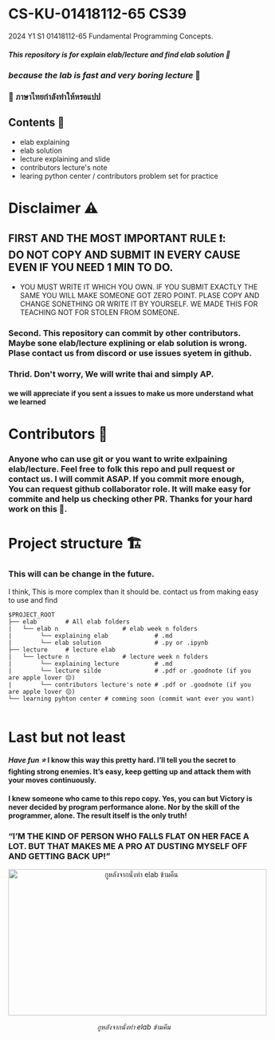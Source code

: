# CS-KU-01418112-65 CS39 
2024 Y1 S1 01418112-65 Fundamental Programming Concepts. 

##### This repository is for explain elab/lecture and find elab solution 📖
### *because the lab is fast and very boring lecture* 🛌

### 🚧 ภาษาไทยกำลังทำให้หรอแปป 

## Contents 🥓

- elab explaining 
- elab solution
- lecture explaining and slide
- contributors lecture's note
- learing python center / contributors problem set for practice

# Disclaimer ⚠️
## FIRST AND THE MOST IMPORTANT RULE ❗: <br/>DO NOT COPY AND SUBMIT IN EVERY CAUSE EVEN IF YOU NEED 1 MIN TO DO.<br/>

- YOU MUST WRITE IT WHICH YOU OWN. IF YOU SUBMIT EXACTLY THE SAME YOU WILL MAKE SOMEONE GOT ZERO POINT. PLASE COPY AND CHANGE SONETHING OR WRITE IT BY YOURSELF. WE MADE THIS FOR TEACHING NOT FOR STOLEN FROM SOMEONE.

### Second. This repository can commit by other contributors. Maybe sone elab/lecture explining or elab solution is wrong. Plase contact us from discord or use issues syetem in github.
### Thrid. Don't worry, We will write thai and simply AP.

#### we will appreciate if you sent a issues to make us more understand what we learned

# Contributors 🚀
### Anyone who can use git or you want to write exlpaining elab/lecture. Feel free to folk this repo and pull request or contact us. I will commit ASAP. If you commit more enough, You can request github collaborator role. It will make easy for commite and help us checking other PR. Thanks for your hard work on this 🙏. 
#

# Project structure 🏗️

### This will can be change in the future.
I think, This is more complex than it should be. contact us from making easy to use and find 

```
$PROJECT_ROOT
├── elab        # All elab folders
|   └── elab n                  # elab week n folders
|        └── explaining elab             # .md
|        └── elab solution               # .py or .ipynb
├── lecture     # lecture elab
|   └── lecture n               # lecture week n folders
|        └── explaining lecture          # .md
|        └── lecture silde               # .pdf or .goodnote (if you are apple lover 😔)
|        └── contributors lecture's note # .pdf or .goodnote (if you are apple lover 😔)
└── learning pyhton center # comming soon (commit want ever you want)
    
```

# Last but not least
#### *Have fun ⭐* I know this way this pretty hard. I’ll tell you the secret to fighting strong enemies. It’s easy, keep getting up and attack them with your moves continuously.
#### I knew someone who came to this repo copy. Yes, you can but Victory is never decided by program performance alone. Nor by the skill of the programmer, alone. The result itself is the only truth!
### “I’M THE KIND OF PERSON WHO FALLS FLAT ON HER FACE A LOT. BUT THAT MAKES ME A PRO AT DUSTING MYSELF OFF AND GETTING BACK UP!”

<p align="center">
  <img src="https://media1.tenor.com/m/kwJdCXqCbb4AAAAC/skip-and-loafer.gif" width="518" height="292.285140562249" alt="กูหลังจากนั่งทำ elab ข้ามคืน" style="max-width: 518px;"/>
</p>

<p align="center">
  <i style="style="color:cyan">กูหลังจากนั่งทำ elab ข้ามคืน</h5>
</p>




